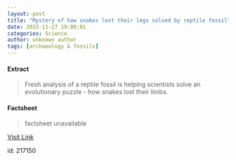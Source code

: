 ```yaml
---
layout: post
title: "Mystery of how snakes lost their legs solved by reptile fossil"
date: 2015-11-27 19:00:01
categories: Science
author: unknown author
tags: [archaeology & fossils]
---
```



#### Extract
>Fresh analysis of a reptile fossil is helping scientists solve an evolutionary puzzle - how snakes lost their limbs.

#### Factsheet
>factsheet unavailable

[Visit Link](http://phys.org/news/2015-11-mystery-snakes-lost-legs-reptile.html)

id:  217150
